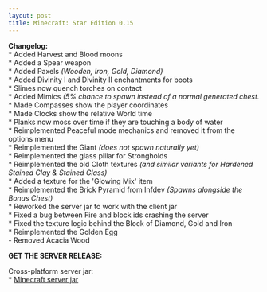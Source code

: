 ```yaml
---
layout: post
title: Minecraft: Star Edition 0.15
---
```


**Changelog:**<br>
\* Added Harvest and Blood moons<br>
\* Added a Spear weapon<br>
\* Added Paxels <i>(Wooden, Iron, Gold, Diamond)</i><br>
\* Added Divinity I and Divinity II enchantments for boots<br>
\* Slimes now quench torches on contact<br>
\* Added Mimics <i>(5% chance to spawn instead of a normal generated chest.</i><br>
\* Made Compasses show the player coordinates<br>
\* Made Clocks show the relative World time<br>
\* Planks now moss over time if they are touching a body of water<br>
\* Reimplemented Peaceful mode mechanics and removed it from the options menu<br>
\* Reimplemented the Giant <i>(does not spawn naturally yet)</i><br>
\* Reimplemented the glass pillar for Strongholds<br>
\* Reimplemented the old Cloth textures <i>(and similar variants for Hardened Stained Clay & Stained Glass)</i><br>
\* Added a texture for the 'Glowing Mix' item<br>
\* Reimplemented the Brick Pyramid from Infdev <i>(Spawns alongside the Bonus Chest)</i><br>
\* Reworked the server jar to work with the client jar<br>
\* Fixed a bug between Fire and block ids crashing the server<br>
\* Fixed the texture logic behind the Block of Diamond, Gold and Iron<br>
\* Reimplemented the Golden Egg<br>
\- Removed Acacia Wood<br>

**GET THE SERVER RELEASE:**<br>

Cross-platform server jar:<br>
\* [Minecraft server jar](https://star-edition.github.io/star_edition/index.html)<br>